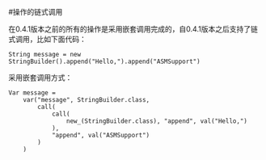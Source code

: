 #操作的链式调用

在0.4.1版本之前的所有的操作是采用嵌套调用完成的，自0.4.1版本之后支持了链式调用，比如下面代码：

    String message = new StringBuilder().append("Hello,").append("ASMSupport")

采用嵌套调用方式：

    Var message = 
	    var("message", StringBuilder.class, 
	        call(
	            call(
	                new_(StringBuilder.class), "append", val("Hello,")
	            ), 
	            "append", val("ASMSupport")
	        )
	    )

